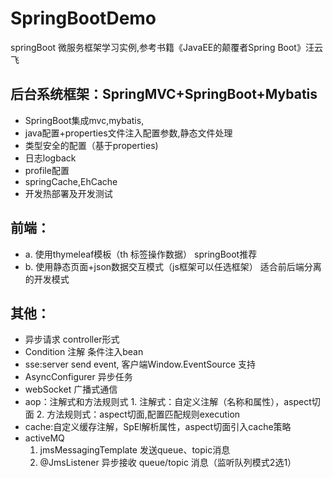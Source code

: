 
# SpringBootDemo
  springBoot 微服务框架学习实例,参考书籍《JavaEE的颠覆者Spring Boot》汪云飞

## 后台系统框架：SpringMVC+SpringBoot+Mybatis
   + SpringBoot集成mvc,mybatis,
   + java配置+properties文件注入配置参数,静态文件处理
   + 类型安全的配置（基于properties)
   + 日志logback
   + profile配置
   + springCache,EhCache
   + 开发热部署及开发测试

## 前端：
   + a. 使用thymeleaf模板（th 标签操作数据） springBoot推荐
   + b. 使用静态页面+json数据交互模式（js框架可以任选框架） 适合前后端分离的开发模式

## 其他：
   + 异步请求 controller形式
   + Condition 注解 条件注入bean
   + sse:server send event, 客户端Window.EventSource 支持
   + AsyncConfigurer 异步任务
   + webSocket 广播式通信
   + aop：注解式和方法规则式
    1. 注解式：自定义注解（名称和属性），aspect切面
    2. 方法规则式：aspect切面,配置匹配规则execution
   + cache:自定义缓存注解，SpEl解析属性，aspect切面引入cache策略
   + activeMQ
     1.  jmsMessagingTemplate 发送queue、topic消息
     2.  @JmsListener 异步接收 queue/topic 消息（监听队列模式2选1）
